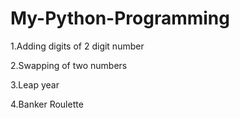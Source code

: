 # My-Python-Programming

1.Adding digits of 2 digit number

2.Swapping of two numbers

3.Leap year

4.Banker Roulette
